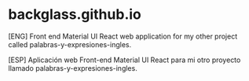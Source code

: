 ﻿# backglass.github.io

[ENG]
Front end Material UI React web application for my other project
called palabras-y-expresiones-ingles.

[ESP]
Aplicación web Front-end Material UI React para mi otro proyecto
llamado palabras-y-expresiones-ingles.
